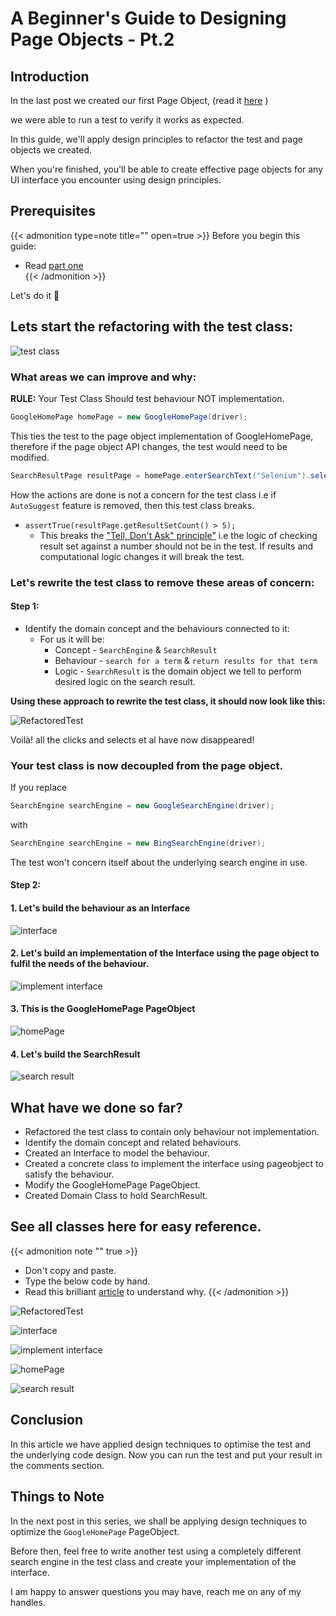 # A Beginner's Guide to Designing Page Objects - Pt.2


## Introduction
In the last post we created our first Page Object, (read it [here](/posts/a-beginners-guide-to-designing-page-objects-pt.1) )

<!--more-->

we were able to run a test to verify it works as expected.

In this guide, we'll apply design principles to refactor the test and page objects we created.

When you're finished, you'll be able to create effective page objects for any UI interface you encounter using design principles.

## Prerequisites
{{< admonition type=note title="" open=true >}}
Before you begin this guide:
- Read [part one](/posts/a-beginners-guide-to-designing-page-objects-pt.1)  
{{< /admonition >}}

Let's do it :muscle:  


## Lets start the refactoring with the test class:

![test class](pg-test.png "GoogleUITest.java")

### What areas we can improve and why:

**RULE:** Your Test Class Should test behaviour NOT implementation.

```java
GoogleHomePage homePage = new GoogleHomePage(driver);
```
This ties the test to the page object implementation of GoogleHomePage, therefore if the page object API changes, the test would need to be modified.

```Java
SearchResultPage resultPage = homePage.enterSearchText("Selenium").selectFirstAutoSuggest();
```

How the actions are done is not a concern for the test class i.e if `AutoSuggest` feature is removed, then this test class breaks.

- `assertTrue(resultPage.getResultSetCount() > 5);`
    - This breaks the ["Tell, Don't Ask" principle"](https://martinfowler.com/bliki/TellDontAsk.html) i.e the logic of checking result set against a number should not be in the test. If results and computational logic changes it will break the test.

### Let's rewrite the test class to remove these areas of concern:

#### Step 1:
- Identify the domain concept and the behaviours connected to it:
    - For us it will be:
        - Concept - `SearchEngine` & `SearchResult`
        - Behaviour - `search for a term` & `return results for that term`
        - Logic - `SearchResult` is the domain object we tell to perform desired logic on the search result.

**Using these approach to rewrite the test class, it should now look like this:**

![RefactoredTest](pg3.png "RefactoredTest.java")

Voilà! all the clicks and selects et al have now disappeared!

### Your test class is now decoupled from the page object.  

If you replace
```Java
SearchEngine searchEngine = new GoogleSearchEngine(driver);
```  
with

```Java
SearchEngine searchEngine = new BingSearchEngine(driver);
```   
The test won't concern itself about the underlying search engine in use.  

#### Step 2:
#### 1. Let's build the behaviour as an Interface
![interface](interface1.png "SearchEngine interface")

#### 2. Let's build an implementation of the Interface using the page object to fulfil the needs of the behaviour.

![implement interface](pg4.png "Google SearchEngine implementation")


#### 3. This is the GoogleHomePage PageObject
![homePage](pg5.png "GoogleHomePage")


#### 4. Let's build the SearchResult
![search result](pg6.png "SearchResult")

## What have we done so far?
- Refactored the test class to contain only behaviour not implementation.
- Identify the domain concept and related behaviours.
- Created an Interface to model the behaviour.
- Created a concrete class to implement the interface using pageobject to satisfy the behaviour.
- Modify the GoogleHomePage PageObject.
- Created Domain Class to hold SearchResult.

## See all classes here for easy reference.

{{< admonition note "" true >}}
- Don't copy and paste.
- Type the below code by hand.
- Read this brilliant [article](https://www.freecodecamp.org/news/the-benefits-of-typing-instead-of-copying-54ed734ad849/) to understand why.
{{< /admonition >}}


![RefactoredTest](pg3.png "TestClass.java")

![interface](interface1.png "SearchEngine Optimise")

![implement interface](pg4.png "Google SearchEngine implementation")

![homePage](pg5.png "GoogleHomePage")

![search result](pg6.png "SearchResults")

## Conclusion

In this article we have applied design techniques to optimise the test and the underlying code design.
Now you can run the test and put your result in the comments section.


## Things to Note
In the next post in this series, we shall be applying design techniques to optimize the `GoogleHomePage` PageObject.

Before then, feel free to write another test using a completely different search engine in the test class and create your implementation of the interface.  

I am happy to answer questions you may have, reach me on any of my handles.


